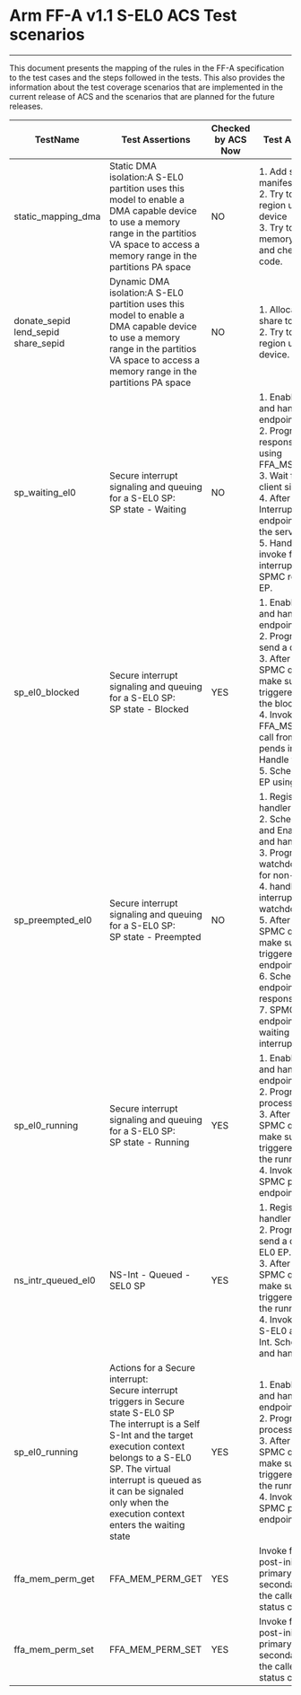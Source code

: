 # Arm FF-A v1.1 S-EL0 ACS Test scenarios
-----------------------------------------------------

This document presents the mapping of the rules in the FF-A specification to the
test cases and the steps followed in the tests. This also provides the information
about the test coverage scenarios that are implemented in the current release of
ACS and the scenarios that are planned for the future releases.


| TestName                                                         | Test Assertions                                                                                                                                                                                                                                                                                                                                                                                                                                                                                                                                                                                                                                                                                                                                                                                                                                                                                                                                                                                                                                                                                                                                                                                                                                                                                                                                               | Checked by ACS Now | Test Approach or Comments                                                                                                                                                                                                                                                                                                                                                                                                                                                                                                                                                                                                                                                                                                                                                                                                                                                                                                                                                                                                                                                                                                                                                                                                                                                                                                                                                                                                                                                                                                                                                                                                                                                                                                                                 |
|------------------------------------------------------------------|---------------------------------------------------------------------------------------------------------------------------------------------------------------------------------------------------------------------------------------------------------------------------------------------------------------------------------------------------------------------------------------------------------------------------------------------------------------------------------------------------------------------------------------------------------------------------------------------------------------------------------------------------------------------------------------------------------------------------------------------------------------------------------------------------------------------------------------------------------------------------------------------------------------------------------------------------------------------------------------------------------------------------------------------------------------------------------------------------------------------------------------------------------------------------------------------------------------------------------------------------------------------------------------------------------------------------------------------------------------|--------------------|-----------------------------------------------------------------------------------------------------------------------------------------------------------------------------------------------------------------------------------------------------------------------------------------------------------------------------------------------------------------------------------------------------------------------------------------------------------------------------------------------------------------------------------------------------------------------------------------------------------------------------------------------------------------------------------------------------------------------------------------------------------------------------------------------------------------------------------------------------------------------------------------------------------------------------------------------------------------------------------------------------------------------------------------------------------------------------------------------------------------------------------------------------------------------------------------------------------------------------------------------------------------------------------------------------------------------------------------------------------------------------------------------------------------------------------------------------------------------------------------------------------------------------------------------------------------------------------------------------------------------------------------------------------------------------------------------------------------------------------------------------------|
| static_mapping_dma | Static DMA isolation:A S-EL0 partition uses this model to enable a DMA capable device to use a memory range in the partitios VA space to access a memory range in the partitions PA space | NO | 1. Add static mappings to manifest.<br>2. Try to access the memory region using SMMU upstream device<br>3. Try to share the static memory mapping to another EP and check for error status code.|
| donate_sepid <br>lend_sepid<br>share_sepid | Dynamic DMA isolation:A S-EL0 partition uses this model to enable a DMA capable device to use a memory range in the partitios VA space to access a memory range in the partitions PA space | NO | 1. Allocate memory region and share to SEPID.<br>2. Try to access the memory region using SMMU upstream device.|
| sp_waiting_el0 | Secure interrupt signaling and queuing for a S-EL0 SP:<br>SP state - Waiting | NO | 1. Enable the timer interrupt and handler in the S-EL0 endpoint in the server endpoint.<br>2. Program the timer count and response back to the client using FFA_MSG_SEND_DIRECT_RESP.<br>3. Wait for interrupt from the client side.<br>4. After the timer count expires Interrupt triggers to the S-EL0 endpoint and control goes to the server.<br>5. Handle the interrupt and invoke ffa_msg_wait for interrupt completion. After SPMC resumes the preempted EP.|
| sp_el0_blocked| Secure interrupt signaling and queuing for a S-EL0 SP:<br>SP state - Blocked | YES | 1. Enable the timer interrupt and handler in the S-EL0 endpoint A<br>2. Program the timer count and send a direct request to EP B.<br>3. After the timer count expires SPMC queues Interrupt and make sure the interrupt is not triggered to endpoint B during the blocked state.<br>4. Invoke FFA_MSG_SEND_DIRECT_RESP call from EP A then SPMC pends interrupt to endpoint. Handle the interrupt.<br>5. Schedule the preempted the EP using FFA_RUN|
|sp_preempted_el0  |Secure interrupt signaling and queuing for a S-EL0 SP:<br>SP state - Preempted  | NO | 1. Register timer interrupt and handler in NS EP.<br>2. Schedule the receiver SP and Enable Trusted watchdog and handler in receiver SP<br>3. Program the trusted watchdog timer count and wait for non-secure interrupt.<br>4. handle the non-secure interrupt and wait for secure watchdog timeout.<br>5. After the timer count expires SPMC queues Interrupt and make sure the interrupt is not triggered to the secure endpoint.<br>6. Schedule the secure endpoint and invoke a direct response from the secure EP.<br>7. SPMC pends interrupt to the endpoint once it enters into the waiting state. Handle the interrupt.|
|sp_el0_running |Secure interrupt signaling and queuing for a S-EL0 SP:<br>SP state - Running  | YES |1. Enable the timer interrupt and handler in the S-EL0 endpoint.<br>2. Program the timer count and process the message.<br>3. After the timer count expires SPMC queues Interrupt and make sure the interrupt is not triggered to the endpoint during the running state.<br>4. Invoke direct response and SPMC pends interrupt to the endpoint. Handle the interrupt. |
|ns_intr_queued_el0 |NS-Int - Queued -SEL0 SP  | YES | 1. Register timer interrupt and handler in NS endpoint.<br>2. Program the timer count and send a direct message to S-EL0 EP.<br>3. After the timer count expires SPMC queues Interrupt and make sure interrupt is not triggered to an endpoint during the running state.<br>4. Invoke direct response from S-EL0 and SPMC unmask NS-Int. Schedules the NS world and handles the interrupt.|
|sp_el0_running |Actions for a Secure interrupt:<br>Secure interrupt triggers in Secure state S-EL0 SP<br>The interrupt is a Self S-Int and the target execution context belongs to a S-EL0 SP. The virtual interrupt is queued as it can be signaled only when the execution context enters the waiting state  | YES | 1. Enable the timer interrupt and handler in the S-EL0 endpoint.<br>2. Program the timer count and process the message.<br>3. After the timer count expires SPMC queues Interrupt and make sure the interrupt is not triggered to the endpoint during the running state.<br>4. Invoke direct response and SPMC pends interrupt to the endpoint. Handle the interrupt.|
|ffa_mem_perm_get |FFA_MEM_PERM_GET  | YES | Invoke ffa_mem_perm_get ABI post-initialization on the primary PE or at any time on a secondary PE is completed by the callee, check for DENIED status code.|
| ffa_mem_perm_set |FFA_MEM_PERM_SET | YES | Invoke ffa_mem_perm_set ABI post-initialization on the primary PE or at any time on a secondary PE is completed by the callee, check for DENIED status code.|
